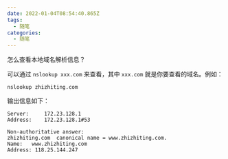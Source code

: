 ```yaml
---
date: 2022-01-04T08:54:40.865Z
tags:
  - 随笔
categories:
  - 随笔
---
```

怎么查看本地域名解析信息？

<!--more-->
可以通过 `nslookup xxx.com` 来查看，其中 `xxx.com` 就是你要查看的域名。例如：
```shell
nslookup zhizhiting.com
```
输出信息如下：
```shell
Server:		172.23.128.1
Address:	172.23.128.1#53

Non-authoritative answer:
zhizhiting.com	canonical name = www.zhizhiting.com.
Name:	www.zhizhiting.com
Address: 118.25.144.247
```